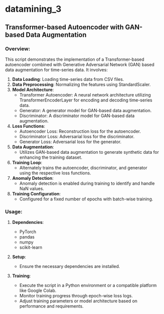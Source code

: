# datamining_3


## Transformer-based Autoencoder with GAN-based Data Augmentation

### Overview:
This script demonstrates the implementation of a Transformer-based autoencoder combined with Generative Adversarial Network (GAN) based data augmentation for time-series data. It involves:

1. **Data Loading**: Loading time-series data from CSV files.
2. **Data Preprocessing**: Normalizing the features using StandardScaler.
3. **Model Architecture**:
   - Transformer Autoencoder: A neural network architecture utilizing TransformerEncoderLayer for encoding and decoding time-series data.
   - Generator: A generator model for GAN-based data augmentation.
   - Discriminator: A discriminator model for GAN-based data augmentation.
4. **Loss Functions**:
   - Autoencoder Loss: Reconstruction loss for the autoencoder.
   - Discriminator Loss: Adversarial loss for the discriminator.
   - Generator Loss: Adversarial loss for the generator.
5. **Data Augmentation**:
   - Utilizes GAN-based data augmentation to generate synthetic data for enhancing the training dataset.
6. **Training Loop**:
   - Alternately trains the autoencoder, discriminator, and generator using the respective loss functions.
7. **Anomaly Detection**:
   - Anomaly detection is enabled during training to identify and handle NaN values.
8. **Training Configuration**:
   - Configured for a fixed number of epochs with batch-wise training.

### Usage:
1. **Dependencies**:
   - PyTorch
   - pandas
   - numpy
   - scikit-learn

2. **Setup**:
   - Ensure the necessary dependencies are installed.
  

3. **Training**:
   - Execute the script in a Python environment or a compatible platform like Google Colab.
   - Monitor training progress through epoch-wise loss logs.
   - Adjust training parameters or model architecture based on performance and requirements.

